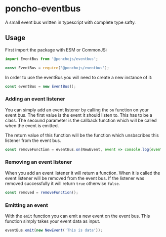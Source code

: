 # poncho-eventbus

A small event bus written in typescript with complete type safty.

## Usage

First import the package with ESM or CommonJS:

```js
import EventBus from '@ponchojs/eventbus';

const EventBus = require('@ponchojs/eventbus');
```

In order to use the eventBus you will need to create a new instance of it:

```js
const eventBus = new EventBus();
```

### Adding an event listener

You can simply add an event listener by calling the `on` function on your event bus.
The first value is the event it should listen to. This has to be a class.
The secound parameter is the callback function which will be called when the event is emitted.

The return value of this function will be the function which unsbscribes this listener from the event bus.

```js
const removeFunction = eventBus.on(NewEvent, event => console.log(event));
```

### Removing an event listener

When you add an event listener it will return a function. When it is called the event listener will be removed from the event bus.
If the listener was removed successfully it will return `true` otherwise `false`.

```js
const removed = removeFunction();
```

### Emitting an event

With the `emit` function you can emit a new event on the event bus. This function simply takes your event data as input.

```js
eventBus.emit(new NewEvent('This is data'));
```